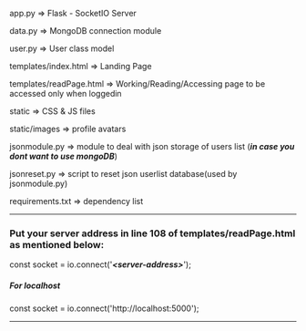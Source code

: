 app.py => Flask - SocketIO Server

data.py => MongoDB connection module

user.py => User class model

templates/index.html => Landing Page

templates/readPage.html => Working/Reading/Accessing page to be accessed only when loggedin

static => CSS & JS files

static/images => profile avatars

jsonmodule.py => module to deal with json storage of users list (***in case you dont want to use mongoDB***)

jsonreset.py => script to reset json userlist database(used by jsonmodule.py)

requirements.txt => dependency list

**************************************************************************************

### Put your server address in line **108** of **templates/readPage.html** as mentioned below:

const socket = io.connect('***\<server-address\>***');

##### For localhost
const socket = io.connect('http://localhost:5000');

***************************************************************************************

